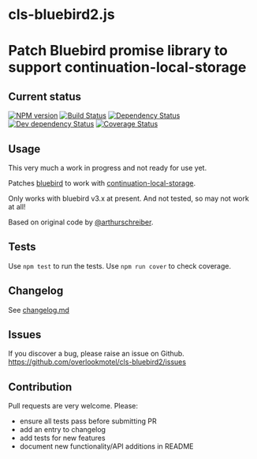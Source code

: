 # cls-bluebird2.js

# Patch Bluebird promise library to support continuation-local-storage

## Current status

[![NPM version](https://img.shields.io/npm/v/cls-bluebird2.svg)](https://www.npmjs.com/package/cls-bluebird2)
[![Build Status](https://img.shields.io/travis/overlookmotel/cls-bluebird2/master.svg)](http://travis-ci.org/overlookmotel/cls-bluebird2)
[![Dependency Status](https://img.shields.io/david/overlookmotel/cls-bluebird2.svg)](https://david-dm.org/overlookmotel/cls-bluebird2)
[![Dev dependency Status](https://img.shields.io/david/dev/overlookmotel/cls-bluebird2.svg)](https://david-dm.org/overlookmotel/cls-bluebird2)
[![Coverage Status](https://img.shields.io/coveralls/overlookmotel/cls-bluebird2/master.svg)](https://coveralls.io/r/overlookmotel/cls-bluebird2)

## Usage

This very much a work in progress and not ready for use yet.

Patches [bluebird](https://www.npmjs.com/package/bluebird) to work with [continuation-local-storage](https://www.npmjs.com/package/continuation-local-storage).

Only works with bluebird v3.x at present. And not tested, so may not work at all!

Based on original code by [@arthurschreiber](https://github.com/arthurschreiber).

## Tests

Use `npm test` to run the tests. Use `npm run cover` to check coverage.

## Changelog

See [changelog.md](https://github.com/overlookmotel/cls-bluebird2/blob/master/changelog.md)

## Issues

If you discover a bug, please raise an issue on Github. https://github.com/overlookmotel/cls-bluebird2/issues

## Contribution

Pull requests are very welcome. Please:

* ensure all tests pass before submitting PR
* add an entry to changelog
* add tests for new features
* document new functionality/API additions in README
